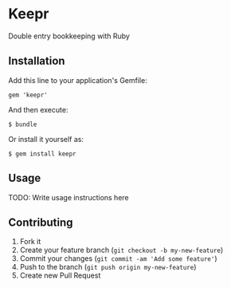 # Keepr

Double entry bookkeeping with Ruby

## Installation

Add this line to your application's Gemfile:

    gem 'keepr'

And then execute:

    $ bundle

Or install it yourself as:

    $ gem install keepr

## Usage

TODO: Write usage instructions here

## Contributing

1. Fork it
2. Create your feature branch (`git checkout -b my-new-feature`)
3. Commit your changes (`git commit -am 'Add some feature'`)
4. Push to the branch (`git push origin my-new-feature`)
5. Create new Pull Request

